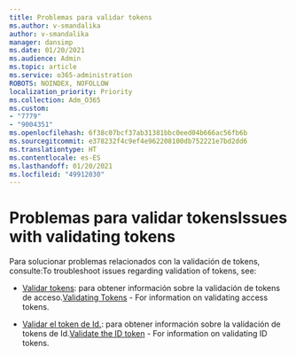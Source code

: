 ```yaml
---
title: Problemas para validar tokens
ms.author: v-smandalika
author: v-smandalika
manager: dansimp
ms.date: 01/20/2021
ms.audience: Admin
ms.topic: article
ms.service: o365-administration
ROBOTS: NOINDEX, NOFOLLOW
localization_priority: Priority
ms.collection: Adm_O365
ms.custom:
- "7779"
- "9004351"
ms.openlocfilehash: 6f38c07bcf37ab31381bbc0eed04b666ac56fb6b
ms.sourcegitcommit: e378232f4c9ef4e962208100db752221e7bd2dd6
ms.translationtype: HT
ms.contentlocale: es-ES
ms.lasthandoff: 01/20/2021
ms.locfileid: "49912030"
---
```

# <a name="issues-with-validating-tokens"></a><span data-ttu-id="817ce-102">Problemas para validar tokens</span><span class="sxs-lookup"><span data-stu-id="817ce-102">Issues with validating tokens</span></span>

<span data-ttu-id="817ce-103">Para solucionar problemas relacionados con la validación de tokens, consulte:</span><span class="sxs-lookup"><span data-stu-id="817ce-103">To troubleshoot issues regarding validation of tokens, see:</span></span>

- <span data-ttu-id="817ce-104">[Validar tokens](https://docs.microsoft.com/azure/active-directory/develop/access-tokens#validating-tokens): para obtener información sobre la validación de tokens de acceso.</span><span class="sxs-lookup"><span data-stu-id="817ce-104">[Validating Tokens](https://docs.microsoft.com/azure/active-directory/develop/access-tokens#validating-tokens) - For information on validating access tokens.</span></span>

- <span data-ttu-id="817ce-105">[Validar el token de Id.](https://docs.microsoft.com/azure/active-directory/develop/v2-protocols-oidc#validate-the-id-token): para obtener información sobre la validación de tokens de Id.</span><span class="sxs-lookup"><span data-stu-id="817ce-105">[Validate the ID token](https://docs.microsoft.com/azure/active-directory/develop/v2-protocols-oidc#validate-the-id-token) - For information on validating ID tokens.</span></span>
